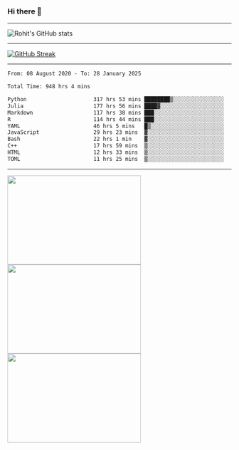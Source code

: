 ### Hi there 👋

<hr/>

![Rohit's GitHub stats](https://github-readme-stats.vercel.app/api?username=RohitRathore1&show_icons=true&theme=transparent)

<hr/>

[![GitHub Streak](http://github-readme-streak-stats.herokuapp.com?user=RohitRathore1&theme=dark&mode=weekly)](https://git.io/streak-stats)

<hr/>

<!--START_SECTION:waka-->

```txt
From: 08 August 2020 - To: 28 January 2025

Total Time: 948 hrs 4 mins

Python                     317 hrs 53 mins ████████▒░░░░░░░░░░░░░░░░   33.53 %
Julia                      177 hrs 56 mins ████▓░░░░░░░░░░░░░░░░░░░░   18.77 %
Markdown                   117 hrs 38 mins ███░░░░░░░░░░░░░░░░░░░░░░   12.41 %
R                          114 hrs 44 mins ███░░░░░░░░░░░░░░░░░░░░░░   12.10 %
YAML                       46 hrs 5 mins   █▒░░░░░░░░░░░░░░░░░░░░░░░   04.86 %
JavaScript                 29 hrs 23 mins  ▓░░░░░░░░░░░░░░░░░░░░░░░░   03.10 %
Bash                       22 hrs 1 min    ▓░░░░░░░░░░░░░░░░░░░░░░░░   02.32 %
C++                        17 hrs 59 mins  ▒░░░░░░░░░░░░░░░░░░░░░░░░   01.90 %
HTML                       12 hrs 33 mins  ▒░░░░░░░░░░░░░░░░░░░░░░░░   01.32 %
TOML                       11 hrs 25 mins  ▒░░░░░░░░░░░░░░░░░░░░░░░░   01.21 %
```

<!--END_SECTION:waka-->

<hr/>

<p>
  <img src="https://wakatime.com/share/@TeAmp0is0N/0205e68a-e5ed-48bf-b870-3c94c1fa77d3.svg" width="300" height="200">
  <img src="https://wakatime.com/share/@TeAmp0is0N/3935ee43-08a3-493e-8b95-60c1f9204b15.svg" width="300" height="200">
  <img src="https://wakatime.com/share/@TeAmp0is0N/8717aacc-7340-44e0-abb1-987dc9823fcd.svg" width="300" height="200">
</p>




